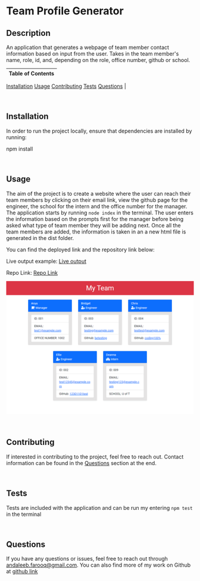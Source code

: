 # Team Profile Generator

## Description
An application that generates a webpage of team member contact information based on input from the user. Takes in the team member's name, role, id, and, depending on the role, office number, github or school.



Table of Contents |
-------------------|
[Installation](#Installation)
[Usage](#Usage)
[Contributing](#Contributing)
[Tests](#Tests)
[Questions](#Questions)
|

<br />

## Installation

In order to run the project locally, ensure that dependencies are installed by running:

npm install

<br />

## Usage

The aim of the project is to create a website where the user can reach their team members by clicking on their email link, view the github page for the engineer, the school for the intern and the office number for the manager. The application starts by running `node index` in the terminal. The user enters the information based on the prompts first for the manager before being asked what type of team member they will be adding next. Once all the team members are added, the information is taken in an a new html file is generated in the dist folder.

You can find the deployed link and the repository link below:

Live output example: [Live output](https://cerafinn.github.io/team-profile-generator)

Repo Link: [Repo Link](https://github.com/cerafinn/team-profile-generator)

![Generated Page](./assets/team-profile-generator.png)

<br />

## Contributing

If interested in contributing to the project, feel free to reach out. Contact information can be found in the [Questions](#Questions) section at the end.

<br />



## Tests

Tests are included with the application and can be run my entering `npm test` in the terminal

<br />

## Questions

If you have any questions or issues, feel free to reach out through andaleeb.farooq@gmail.com.
You can also find more of my work on Github at [github link](https://github.com/cerafinn)